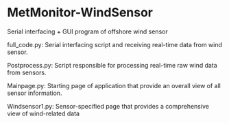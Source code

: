 # MetMonitor-WindSensor
Serial interfacing + GUI program of offshore wind sensor

full_code.py: Serial interfacing script and receiving real-time data from wind sensor.

Postprocess.py: Script responsible for processing real-time raw wind data from sensors.

Mainpage.py: Starting page of application that provide an overall view of all sensor information. 

Windsensor1.py: Sensor-specified page that provides a comprehensive view of wind-related data


